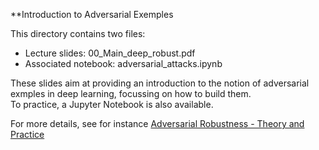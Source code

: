 **Introduction to Adversarial Exemples

This directory contains two files: 
 - Lecture slides: 00_Main_deep_robust.pdf
 - Associated notebook: adversarial_attacks.ipynb

These slides aim at providing an introduction to the notion of adversarial exmples in deep learning, focussing on how to build them.  
To practice, a Jupyter Notebook is also available.

For more details, see for instance [Adversarial Robustness - Theory and Practice](https://adversarial-ml-tutorial.org/)

